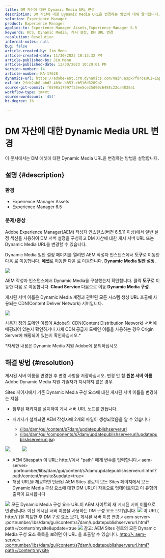 ```yaml
---
title: DM 자산에 대한 Dynamic Media URL 변경
description: DM 자산에 대한 Dynamic Media URL을 변경하는 방법에 대해 알아봅니다.
solution: Experience Manager
product: Experience Manager
applies-to: Experience Manager Assets,Experience Manager 6.5
keywords: KCS, Dynamic Media, 게시 설정, DM URL 변경
resolution: Resolution
internal-notes: null
bug: false
article-created-by: Jim Menn
article-created-date: 11/30/2023 10:13:32 PM
article-published-by: Jim Menn
article-published-date: 11/30/2023 10:20:01 PM
version-number: 14
article-number: KA-17628
dynamics-url: https://adobe-ent.crm.dynamics.com/main.aspx?forceUCI=1&pagetype=entityrecord&etn=knowledgearticle&id=0ec551ae-cd8f-ee11-8179-6045bd006268
exl-id: 2fcb2ab8-abd2-4b9c-b853-cb516d6289b2
source-git-commit: f0598a17997f23ee5ce25d90c6488c22ca4838a1
workflow-type: tm+mt
source-wordcount: '454'
ht-degree: 1%

---
```


# DM 자산에 대한 Dynamic Media URL 변경


이 문서에서는 DM 에셋에 대한 Dynamic Media URL을 변경하는 방법을 설명합니다.

## 설명 {#description}


### 환경

- Experience Manager Assets
- Experience Manager 6.5



### 문제/증상


Adobe Experience Manager(AEM) 작성자 인스턴스(버전 6.5.11 이상)에서 일반 설정 섹션을 사용하여 DM 서버 설정을 구성하고 DM 자산에 대한 게시 서버 URL 또는 Dynamic Media URL을 변경할 수 있습니다.

Dynamic Media 일반 설정 페이지를 열려면 AEM 작성자 인스턴스에서 <b>도구</b>로 이동한 다음 로 이동합니다. <b>에셋</b>로 이동한 다음 로 이동합니다. <b>Dynamic Media 일반 설정</b>.

![](assets/___12c551ae-cd8f-ee11-8179-6045bd006268___.png)

AEM 작성자 인스턴스에서 Dynamic Media을 구성했는지 확인합니다. 클릭 <b>도구</b>로 이동한 다음 로 이동합니다.<b> Cloud Service</b> 다음으로 이동 <b>Dynamic Media 구성</b>.

게시된 서버 이름은 Dynamic Media 계정과 관련된 모든 시스템 생성 URL 호출에 사용되는 CDN(Content Deliver Network) 서버입니다.

![](assets/___16c551ae-cd8f-ee11-8179-6045bd006268___.png)

사용자 정의 도메인 이름이 Adobe의 CDN(Content Distribution Network) 서버에 매핑되어 있는지 확인하거나 자체 CDN 공급자 도메인 이름을 사용하는 경우 Origin Server에 매핑되어 있는지 확인하십시오.\*

\*자세한 내용은 Dynamic Media 지원 Adobe에 문의하십시오.


## 해결 방법 {#resolution}


게시된 서버 이름을 변경한 후 변경 사항을 저장하십시오. 변경 안 함 <b>원본 서버 이름</b> Adobe Dynamic Media 지원 기술자가 지시하지 않은 경우.

Sites 페이지에서 기존 Dynamic Media 구성 요소에 대한 게시된 서버 이름을 변경하는 지침:

- 첨부된 패키지를 설치하여 게시 서버 URL 노드를 만듭니다.
- 패키지가 설치되면 AEM 작성자에 2개의 파일이 생성되었음을 알 수 있습니다

   - [/libs/dam/gui/content/s7dam/updatepublishserverurl](http://vgaur-wx-1:4502/crx/de/index.jsp#/crx.default/jcr%3aroot/libs/dam/gui/content/s7dam/updatepublishserverurl "CRXDE Lite에서 경로 보기")
   - [/libs/dam/gui/components/s7dam/updatepublishserverurl/updatepublishserverurl.js](http://vgaur-wx-1:4502/crx/de/index.jsp#/crx.default/jcr%3aroot/libs/dam/gui/components/s7dam/updatepublishserverurl/updatepublishserverurl.jsp "CRXDE Lite에서 경로 보기")p


![](assets/d326656d-3f49-ec11-8c62-000d3a5cbc3f.png).         ![](assets/20fc6673-3f49-ec11-8c62-000d3a5cbc3f.png)

- &#x200B;&#x200B;&#x200B;AEM Sites&#x200B;path&#x200B; &#x200B;이 URL: http://에서 &quot;path&quot; 매개 변수를 입력합니다&#x200B;.`<` aem-server`>` :portnumber/libs/dam/gui/content/s7dam/updatepublishserverurl.html?path/content/mysite&amp;update=true&#x200B;&#x200B;&#x200B;&#x200B;&#x200B; &#x200B; &#x200B;=
- 해당 URL을 제공하면 언급된 AEM Sites 경로의 모든 Sites 페이지에서 모든 Dynamic Media 구성 요소에 대한 DM URL이 자동으로 업데이트되고 이 유형의 출력이 표시됩니다


![](assets/12ef597f-3f49-ec11-8c62-000d3a5cbc3f.png)
모든 Dynamic Media 구성 요소 URL이 AEM 사이트의 새 게시된 서버 이름으로 변경됩니다.
이전 게시된 서버 이름을 사용하는 DM 구성 요소 보기입니다.
![](assets/59f64ca5-4049-ec11-8c62-000d3a5cbc3f.png)
이 URL( http:// )을 히트한 후 DM 구성 요소 보기, 게시된 서버 이름 변경.`<` aem-server`>` :portnumber/libs/dam/gui/content/s7dam/updatepublishserverurl.html?path=/content/mysite&amp;update=true
![](assets/7a7449b1-4049-ec11-8c62-000d3a5cbc3f.png)
참고: AEM Sites 경로의 모든 Dynamic Media 구성 요소 목록을 보려면 이 URL 을 호출할 수 있습니다. <u style="text-decoration:underline">http://`<` aem-server`>` :portnumber/libs/dam/gui/content/s7dam/updatepublishserverurl.html?path=/content/mysite</u>

&#x200B;&#x200B;&#x200B; &#x200B; &#x200B;&#x200B;&#x200B;
